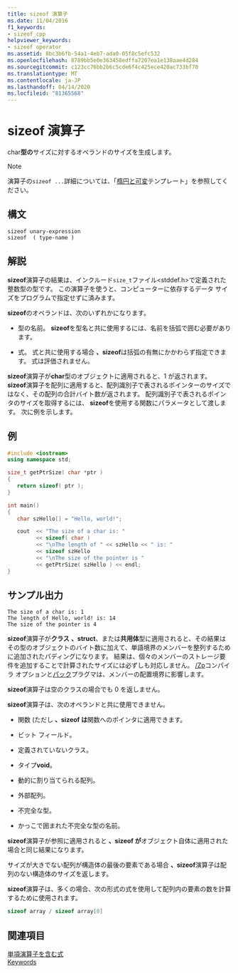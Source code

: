 ```yaml
---
title: sizeof 演算子
ms.date: 11/04/2016
f1_keywords:
- sizeof_cpp
helpviewer_keywords:
- sizeof operator
ms.assetid: 8bc3b6fb-54a1-4eb7-ada0-05f8c5efc532
ms.openlocfilehash: 8789bb5e0e363458edffa7207ea1e138aae4d284
ms.sourcegitcommit: c123cc76bb2b6c5cde6f4c425ece420ac733bf70
ms.translationtype: MT
ms.contentlocale: ja-JP
ms.lasthandoff: 04/14/2020
ms.locfileid: "81365568"
---
```

# <a name="sizeof-operator"></a>sizeof 演算子

char**型の**サイズに対するオペランドのサイズを生成します。

> [!NOTE]
> 演算子の`sizeof ...`詳細については、「[楕円と可変](../cpp/ellipses-and-variadic-templates.md)テンプレート」を参照してください。

## <a name="syntax"></a>構文

```
sizeof unary-expression
sizeof  ( type-name )
```

## <a name="remarks"></a>解説

**sizeof**演算子の結果は、インクルード`size_t`ファイル\<stddef.h>で定義された整数型の型です。 この演算子を使うと、コンピューターに依存するデータ サイズをプログラムで指定せずに済みます。

**sizeof**のオペランドは、次のいずれかになります。

- 型の名前。 **sizeof**を型名と共に使用するには、名前を括弧で囲む必要があります。

- 式。 式と共に使用する場合 **、sizeof**は括弧の有無にかかわらず指定できます。 式は評価されません。

**sizeof**演算子が**char**型のオブジェクトに適用されると、1 が返されます。 **sizeof**演算子を配列に適用すると、配列識別子で表されるポインターのサイズではなく、その配列の合計バイト数が返されます。 配列識別子で表されるポインタのサイズを取得するには、 **sizeof**を使用する関数にパラメータとして渡します。 次に例を示します。

## <a name="example"></a>例

```cpp
#include <iostream>
using namespace std;

size_t getPtrSize( char *ptr )
{
   return sizeof( ptr );
}

int main()
{
   char szHello[] = "Hello, world!";

   cout  << "The size of a char is: "
         << sizeof( char )
         << "\nThe length of " << szHello << " is: "
         << sizeof szHello
         << "\nThe size of the pointer is "
         << getPtrSize( szHello ) << endl;
}
```

## <a name="sample-output"></a>サンプル出力

```Output
The size of a char is: 1
The length of Hello, world! is: 14
The size of the pointer is 4
```

**sizeof**演算子が**クラス** **、struct**、または**共用体**型に適用されると、その結果はその型のオブジェクトのバイト数に加えて、単語境界のメンバーを整列するために追加されたパディングになります。 結果は、個々のメンバーのストレージ要件を追加することで計算されたサイズには必ずしも対応しません。 [/Zp](../build/reference/zp-struct-member-alignment.md)コンパイラ オプションと[パック](../preprocessor/pack.md)プラグマは、メンバーの配置境界に影響します。

**sizeof**演算子は空のクラスの場合でも 0 を返しません。

**sizeof**演算子は、次のオペランドと共に使用できません。

- 関数 (ただし **、sizeof は**関数へのポインタに適用できます。

- ビット フィールド。

- 定義されていないクラス。

- タイプ**void**。

- 動的に割り当てられる配列。

- 外部配列。

- 不完全な型。

- かっこで囲まれた不完全な型の名前。

**sizeof**演算子が参照に適用されると **、sizeof が**オブジェクト自体に適用された場合と同じ結果になります。

サイズが大きでない配列が構造体の最後の要素である場合 **、sizeof**演算子は配列のない構造体のサイズを返します。

**sizeof**演算子は、多くの場合、次の形式の式を使用して配列内の要素の数を計算するために使用されます。

```cpp
sizeof array / sizeof array[0]
```

## <a name="see-also"></a>関連項目

[単項演算子を含む式](../cpp/expressions-with-unary-operators.md)<br/>
[Keywords](../cpp/keywords-cpp.md)
